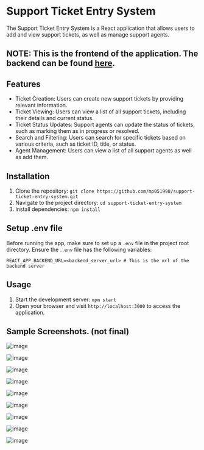 # Support Ticket Entry System

The Support Ticket Entry System is a React application that allows users to add and view support tickets, as well as manage support agents.

## NOTE: This is the frontend of the application. The backend can be found [here](https://github.com/mp051998/support-ticket-entry-system-backend).

## Features

- Ticket Creation: Users can create new support tickets by providing relevant information.
- Ticket Viewing: Users can view a list of all support tickets, including their details and current status.
- Ticket Status Updates: Support agents can update the status of tickets, such as marking them as in progress or resolved.
- Search and Filtering: Users can search for specific tickets based on various criteria, such as ticket ID, title, or status.
- Agent Management: Users can view a list of all support agents as well as add them.

## Installation

1. Clone the repository: `git clone https://github.com/mp051998/support-ticket-entry-system.git`
2. Navigate to the project directory: `cd support-ticket-entry-system`
3. Install dependencies: `npm install`

## Setup .env file

Before running the app, make sure to set up a `.env` file in the project root directory. Ensure the .`.env` file has the following variables:

```
REACT_APP_BACKEND_URL=<backend_server_url> # This is the url of the backend server
```

## Usage

1. Start the development server: `npm start`
2. Open your browser and visit `http://localhost:3000` to access the application.

## Sample Screenshots. (not final)
![image](https://github.com/mp051998/support-ticket-entry-system/assets/25613636/014515ab-7db4-49af-8a9c-79bb75b59031)

![image](https://github.com/mp051998/support-ticket-entry-system/assets/25613636/e5832df1-b166-4972-bbd9-9d5a116d3e42)

![image](https://github.com/mp051998/support-ticket-entry-system/assets/25613636/b0b38618-89f5-4c63-a003-a436fd1eed6c)

![image](https://github.com/mp051998/support-ticket-entry-system/assets/25613636/4416f26c-b32f-41ee-9408-f3dd923d370d)

![image](https://github.com/mp051998/support-ticket-entry-system/assets/25613636/c6850917-807f-4672-8ee4-eae70d594420)

![image](https://github.com/mp051998/support-ticket-entry-system/assets/25613636/e4c3ceef-1966-4e8d-88ec-b10164475bbc)

![image](https://github.com/mp051998/support-ticket-entry-system/assets/25613636/346f2916-c848-41b9-b517-6b7094e09e2d)

![image](https://github.com/mp051998/support-ticket-entry-system/assets/25613636/76d4345d-e2cf-45ef-8ed1-5a63795ea1ba)

![image](https://github.com/mp051998/support-ticket-entry-system/assets/25613636/0bb7ed28-6e4e-427b-a59f-06d7200d8950)




